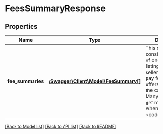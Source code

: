 # FeesSummaryResponse

## Properties
Name | Type | Description | Notes
------------ | ------------- | ------------- | -------------
**fee_summaries** | [**\Swagger\Client\Model\FeeSummary[]**](FeeSummary.md) | This container consists of an array of one or more listing fees that the seller can expect to pay for unpublished offers specified in the call request. Many fee types will get returned even when they are &lt;code&gt;0.0&lt;/code&gt;. | [optional] 

[[Back to Model list]](../../README.md#documentation-for-models) [[Back to API list]](../../README.md#documentation-for-api-endpoints) [[Back to README]](../../README.md)

